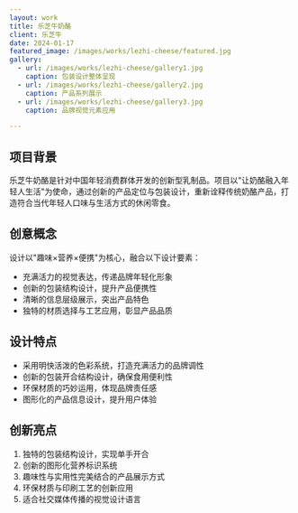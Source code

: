 ```yaml
---
layout: work
title: 乐芝牛奶酪
client: 乐芝牛
date: 2024-01-17
featured_image: /images/works/lezhi-cheese/featured.jpg
gallery:
  - url: /images/works/lezhi-cheese/gallery1.jpg
    caption: 包装设计整体呈现
  - url: /images/works/lezhi-cheese/gallery2.jpg
    caption: 产品系列展示
  - url: /images/works/lezhi-cheese/gallery3.jpg
    caption: 品牌视觉元素应用

---
```


## 项目背景

乐芝牛奶酪是针对中国年轻消费群体开发的创新型乳制品。项目以"让奶酪融入年轻人生活"为使命，通过创新的产品定位与包装设计，重新诠释传统奶酪产品，打造符合当代年轻人口味与生活方式的休闲零食。

## 创意概念

设计以"趣味×营养×便携"为核心，融合以下设计要素：
- 充满活力的视觉表达，传递品牌年轻化形象
- 创新的包装结构设计，提升产品便携性
- 清晰的信息层级展示，突出产品特色
- 独特的材质选择与工艺应用，彰显产品品质

## 设计特点

- 采用明快活泼的色彩系统，打造充满活力的品牌调性
- 创新的包装开合结构设计，确保食用便利性
- 环保材质的巧妙运用，体现品牌责任感
- 图形化的产品信息设计，提升用户体验

## 创新亮点

1. 独特的包装结构设计，实现单手开合
2. 创新的图形化营养标识系统
3. 趣味性与实用性完美结合的产品展示方式
4. 环保材质与印刷工艺的创新应用
5. 适合社交媒体传播的视觉设计语言 
